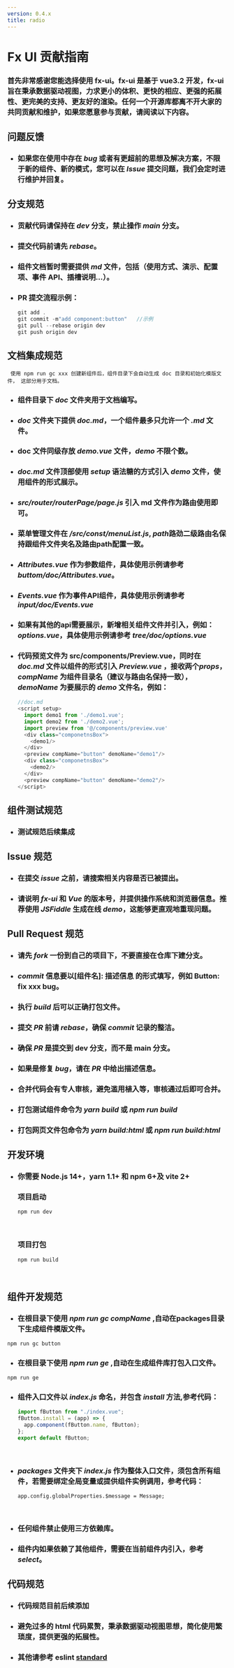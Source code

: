 ```yaml
---
version: 0.4.x
title: radio
---
```


# Fx UI 贡献指南

### 首先非常感谢您能选择使用 fx-ui。fx-ui 是基于 vue3.2 开发，fx-ui 旨在秉承数据驱动视图，力求更小的体积、更快的相应、更强的拓展性、更完美的支持、更友好的渲染。任何一个开源库都离不开大家的共同贡献和维护，如果您愿意参与贡献，请阅读以下内容。

## 问题反馈

- ### 如果您在使用中存在 *bug* 或者有更超前的思想及解决方案，不限于新的组件、新的模式，您可以在 *Issue* 提交问题，我们会定时进行维护并回复。

## 分支规范

- ### 贡献代码请保持在 *dev* 分支，禁止操作 *main* 分支。
- ### 提交代码前请先 *rebase*。
- ### 组件文档暂时需要提供 *md* 文件，包括（使用方式、演示、配置项、事件 API、插槽说明...）。
- ### PR 提交流程示例：

  ```javascript
  git add .
  git commit -m"add component:button"   //示例
  git pull --rebase origin dev
  git push origin dev
  ```

## 文档集成规范

```
 使用 npm run gc xxx 创建新组件后，组件目录下会自动生成 doc 目录和初始化模版文件， 这部分用于文档。
```

- ### 组件目录下 _doc_ 文件夹用于文档编写。
- ### _doc_ 文件夹下提供 _doc.md_，一个组件最多只允许一个 *.md* 文件。
- ### doc 文件同级存放 _demo.vue_ 文件，_demo_ 不限个数。
- ###  _doc.md_ 文件顶部使用 _setup_ 语法糖的方式引入 _demo_ 文件，使用组件的形式展示。
- ### *src/router/routerPage/page.js* 引入 md 文件作为路由使用即可。
- ### 菜单管理文件在 */src/const/menuList.js*, *path*路劲二级路由名保持跟组件文件夹名及路由path配置一致。
- ### *Attributes.vue* 作为参数组件，具体使用示例请参考 *buttom/doc/Attributes.vue*。
- ### *Events.vue* 作为事件API组件，具体使用示例请参考 *input/doc/Events.vue*
- ### 如果有其他的api需要展示，新增相关组件文件并引入，例如：*options.vue*，具体使用示例请参考 *tree/doc/options.vue*
- ### 代码预览文件为 src/components/Preview.vue，同时在 _doc.md_ 文件以组件的形式引入 _Preview.vue_ ，接收两个*props*，_compName_ 为组件目录名（建议与路由名保持一致），_demoName_ 为要展示的 _demo_ 文件名，例如：
  ```javascript
  //doc.md
  <script setup>
    import demo1 from './demo1.vue'; 
    import demo2 from './demo2.vue'; 
    import preview from '@/components/preview.vue'
    <div class="componetnsBox">
      <demo1/>
    </div>
    <preview compName="button" demoName="demo1"/>
    <div class="componetnsBox">
      <demo2/>
    </div>
    <preview compName="button" demoName="demo2"/>
  </script>
  ```
## 组件测试规范
- ### 测试规范后续集成
  

## Issue 规范

- ### 在提交 *issue* 之前，请搜索相关内容是否已被提出。
- ### 请说明 *fx-ui* 和 *Vue* 的版本号，并提供操作系统和浏览器信息。推荐使用 *JSFiddle* 生成在线 *demo*，这能够更直观地重现问题。

## Pull Request 规范

- ### 请先 *fork* 一份到自己的项目下，不要直接在仓库下建分支。
- ### *commit* 信息要以[组件名]: 描述信息 的形式填写，例如 Button: fix xxx bug。
- ### 执行 *build* 后可以正确打包文件。
- ### 提交 *PR* 前请 *rebase*，确保 *commit* 记录的整洁。
- ### 确保 *PR* 是提交到 dev 分支，而不是 main 分支。
- ### 如果是修复 *bug*，请在 *PR* 中给出描述信息。
- ### 合并代码会有专人审核，避免滥用植入等，审核通过后即可合并。
- ### 打包测试组件命令为 *yarn build* 或 *npm run build*
- ### 打包网页文件包命令为 *yarn build:html* 或 *npm run build:html*
## 开发环境

- ### 你需要 Node.js 14+，yarn 1.1+ 和 npm 6+及 vite 2+

  ### 项目启动

  ```javascript
  npm run dev
  ```

  <br/>

  ### 项目打包

  ```javascript
  npm run build
  ```

  <br/>

## 组件开发规范

- ### 在根目录下使用 *npm run gc compName* ,自动在packages目录下生成组件模版文件。
```javascript
npm run gc button
```
- ### 在根目录下使用 *npm run ge* ,自动在生成组件库打包入口文件。
```javascript
npm run ge
```


- ### 组件入口文件以 *index.js* 命名，并包含 *install* 方法,参考代码：
  ```javascript
  import fButton from "./index.vue";
  fButton.install = (app) => {
    app.component(fButton.name, fButton);
  };
  export default fButton;
  ```
  <br/>
- ### *packages* 文件夹下 *index.js* 作为整体入口文件，须包含所有组件，若需要绑定全局变量或提供组件实例调用，参考代码：
  ```
  app.config.globalProperties.$message = Message;
  ```
  <br/>
- ### 任何组件禁止使用三方依赖库。
- ### 组件内如果依赖了其他组件，需要在当前组件内引入，参考 *select*。

## 代码规范
- ### 代码规范目前后续添加
- ### 避免过多的 html 代码累赘，秉承数据驱动视图思想，简化使用繁琐度，提供更强的拓展性。
- ### 其他请参考 eslint [standard](https://github.com/standard/standard/blob/master/RULES.md#javascript-standard-style)
<br/>
<br/>
<br/>
